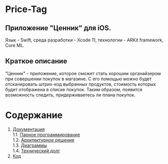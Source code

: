 # Price-Tag

## Приложение "Ценник" для iOS.
Язык - Swift, среда разработки - Xcode 11, технологии - ARKit framework, Core ML.

## Краткое описание
"Ценник" - приложение, которое сможет стать хорошим органайзером при совершении покупок в магазине. С его помощью можно будет 
отсканировать штрих-код выбранных продуктов, стоимость которых будет отображена в списке покупок. Таким образом, появится возможность
следить, придерживаетесь ли плана покупок.

# Содержание
1. [Документация](https://github.com/pobozhnaya18/Price-Tag/tree/master/Documents)  
1.1. [Парное программирование](https://github.com/pobozhnaya18/Price-Tag/blob/master/Documents/Pair%20Programming.md)    
1.2. [Архитектурное решение](https://github.com/pobozhnaya18/Price-Tag/blob/master/Documents/ArchitectualSolution.md)   
1.3. [Диаграммы](https://github.com/pobozhnaya18/Price-Tag/tree/master/Documents/Diagrams)  
1.4. [Технический долг](https://github.com/pobozhnaya18/Price-Tag/blob/master/Documents/TechnicalDebt.md)
2. [Код](https://github.com/pobozhnaya18/Price-Tag/tree/master/Code)  
